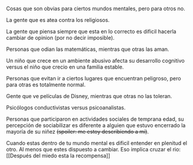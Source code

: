 Cosas que son obvias para ciertos mundos mentales, pero para otros no. 

La gente que es atea contra los religiosos.

La gente que piensa siempre que esta en lo correcto es dificil hacerla cambiar de opinion (por no decir imposible). 

Personas que odian las matemáticas, mientras que otras las aman. 

Un niño que crece en un ambiente abusivo afecta su desarrollo cognitivo versus el niño que crecio en una familia estable.

Personas que evitan ir a ciertos lugares que encuentran peligroso, pero para otras es totalmente normal.

Gente que ve películas de Disney, mientras que otras no las toleran.

Psicólogos conductivistas versus psicoanalistas. 
 
 Personas que participaron en actividades sociales de temprana edad, su percepción de sociabilizar es diferente a alguien que estuvo encerrado la mayoría de su niñez ~~(spoiler: me estoy describiendo a mi)~~. 

Cuando estas dentro de tu mundo mental es dificil entender en plenitud el otro. Al menos que estes dispuesto a cambiar. Eso implica cruzar el rio: [[Después del miedo esta la recompensa]]











